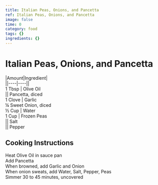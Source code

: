 ```yaml
---
title: Italian Peas, Onions, and Pancetta
ref: Italian Peas, Onions, and Pancetta
image: false
time: 0
category: food
tags: {}
ingredients: {}
---
```

# Italian Peas, Onions, and Pancetta  
  
|Amount|Ingredient|  
||----|----||  
1 Tbsp | Olive Oil  
|| Pancetta, diced  
1 Clove | Garlic  
¼ Sweet Onion, diced  
½ Cup | Water  
1 Cup | Frozen Peas  
|| Salt  
|| Pepper  
  
## Cooking Instructions  
Heat Olive Oil in sauce pan  
Add Pancetta  
When browned, add Garlic and Onion  
When onion sweats, add Water, Salt, Pepper, Peas  
Simmer 30 to 45 minutes, uncovered  
  